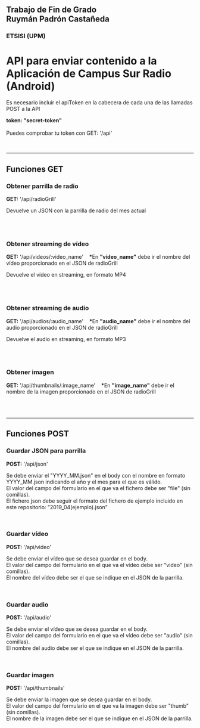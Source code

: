 <h2> Trabajo de Fin de Grado <br> Ruymán Padrón Castañeda <br> <h3> ETSISI (UPM) <h3> <h2>

<h1>API para enviar contenido a la Aplicación de Campus Sur Radio (Android)</h1>
<p> Es necesario incluir el apiToken en la cabecera de cada una de las llamadas POST a la API</p>
<p><b>token: "secret-token"</b><br><br>Puedes comprobar tu token con GET: '/api'</p> <br>

<hr>
<h2>Funciones GET</h2>
<h3>Obtener parrilla de radio</h3>
<p> <b>GET:</b> '/api/radioGrill' </p>
<p> Devuelve un JSON con la parrilla de radio del mes actual </p>
<br><br>

<h3>Obtener streaming de vídeo</h3>
<p> <b>GET:</b> '/api/videos/:video_name'&nbsp;&nbsp;&nbsp;
<b>*</b>En <b>"video_name"</b> debe ir el nombre del vídeo proporcionado en el JSON de radioGrill</p>
<p> Devuelve el vídeo en streaming, en formato MP4 </p>
<br><br>

<h3>Obtener streaming de audio</h3>
<p> <b>GET:</b> '/api/audios/:audio_name'&nbsp;&nbsp;&nbsp;
<b>*</b>En <b>"audio_name"</b> debe ir el nombre del audio proporcionado en el JSON de radioGrill</p>
<p> Devuelve el audio en streaming, en formato MP3 </p>
<br><br>

<h3>Obtener imagen</h3>
<p> <b>GET:</b> '/api/thumbnails/:image_name'&nbsp;&nbsp;&nbsp;
<b>*</b>En <b>"image_name"</b> debe ir el nombre de la imagen proporcionado en el JSON de radioGrill</p>
<br><br>

<hr>
<h2>Funciones POST</h2>
<h3>Guardar JSON para parrilla</h3>
<p> <b>POST:</b> '/api/json' </p>
<p>Se debe enviar el "YYYY_MM.json" en el body con el nombre en formato YYYY_MM.json indicando el año y el mes para el que es válido.<br>
El valor del campo del formulario en el que va el fichero debe ser "file" (sin comillas). <br>El fichero json debe seguir el formato del fichero de ejemplo incluido en este repositorio: "2019_04(ejemplo).json"</p>
<br>

<h3>Guardar vídeo</h3>
<p> <b>POST:</b> '/api/video' </p>
<p>Se debe enviar el vídeo que se desea guardar en el body. <br> El valor del campo del formulario en el que va el vídeo debe ser "video" (sin comillas).<br>
El nombre del vídeo debe ser el que se indique en el JSON de la parrilla.</p>
<br>

<h3>Guardar audio</h3>
<p> <b>POST:</b> '/api/audio' </p>
<p>Se debe enviar el vídeo que se desea guardar en el body. <br> El valor del campo del formulario en el que va el vídeo debe ser "audio" (sin comillas).<br>
El nombre del audio debe ser el que se indique en el JSON de la parrilla.</p>
<br>

<h3>Guardar imagen</h3>
<p> <b>POST:</b> '/api/thumbnails' </p>
<p>Se debe enviar la imagen que se desea guardar en el body. <br> El valor del campo del formulario en el que va la imagen debe ser "thumb" (sin comillas).<br>
El nombre de la imagen debe ser el que se indique en el JSON de la parrilla.</p>
<br>
